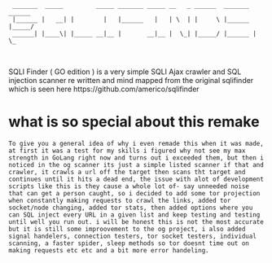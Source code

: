 ```
 _______  _____         _____ _______ _____ __   _ ______  _______  ______
 |______ |   __| |        |   |______   |   | \  | |     \ |______ |_____/
 ______| |____\| |_____ __|__ |       __|__ |  \_| |_____/ |______ |    \_
                                                                          
```
<br>
SQLI Finder ( GO edition ) is a very simple SQLI Ajax crawler and SQL injection scanner re written and mind mapped from the original sqlifinder which is seen here https://github.com/americo/sqlifinder
<br>

# what is so special about this remake 
```
To give you a general idea of why i even remade this when it was made, at first it was a test for my skills i figured why not see my max strength in GoLang right now and turns out i exceeded them, but then i noticed in the og scanner its just a simple listed scanner if that and crawler, it crawls a url off the target then scans tht target and continues until it hits a dead end, the issue with alot of development scripts like this is they cause a whole lot of- say unneeded noise that can get a person caught, so i decided to add some tor projection when constantly making requests to crawl the links, added tor socket/node changing, added tor stats, then added options where you can SQL inject every URL in a given list and keep testing and testing until well you run out. i will be honest this is not the most accurate but it is still some improovement to the og project, i also added signal handelers, connection testers, tor socket testers, individual scanning, a faster spider, sleep methods so tor doesnt time out on making requests etc etc and a bit more error handeling.
```

